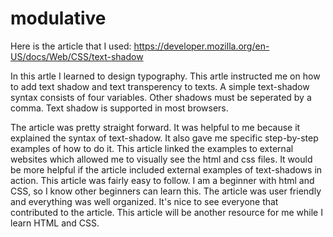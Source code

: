# modulative

Here is the article that I used: https://developer.mozilla.org/en-US/docs/Web/CSS/text-shadow

In this artle I learned to design typography.  This artle instructed me on how to add text shadow and text transperency to texts.  A simple text-shadow syntax consists of four variables.  Other shadows must be seperated by a comma.  Text shadow is supported in most browsers.

The article was pretty straight forward.  It was helpful to me because it explained the syntax of text-shadow.  It also gave me specific step-by-step examples of how to do it.  This article linked the examples to external websites which allowed me to visually see the html and css files.  It would be more helpful if the article included external examples of text-shadows in action.  This article was fairly easy to follow.  I am a beginner with html and CSS, so I know other beginners can learn this.  The article was user friendly and everything was well organized.  It's nice to see everyone that contributed to the article.  This article will be another resource for me while I learn HTML and CSS.  
